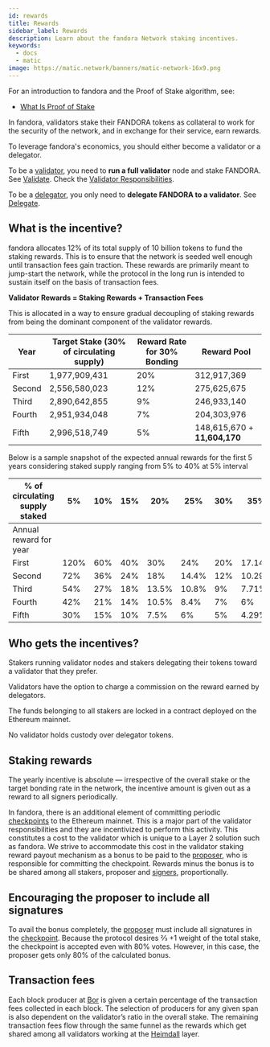 ```yaml
---
id: rewards
title: Rewards
sidebar_label: Rewards
description: Learn about the fandora Network staking incentives.
keywords:
  - docs
  - matic
image: https://matic.network/banners/matic-network-16x9.png 
---
```


For an introduction to fandora and the Proof of Stake algorithm, see:

* [What Is Proof of Stake](/docs/home/fandora-basics/what-is-proof-of-stake)

In fandora, validators stake their FANDORA tokens as collateral to work for the security of the network, and in exchange for their service, earn rewards.

To leverage fandora's economics, you should either become a validator or a delegator.

To be a [validator](/docs/maintain/glossary#validator), you need to **run a full validator** node and stake FANDORA. See [Validate](/docs/maintain/validate/validator-index).
Check the [Validator Responsibilities](/docs/maintain/validate/validator-responsibilities).

To be a [delegator](/docs/maintain/glossary#delegator), you only need to **delegate FANDORA to a validator**. See [Delegate](/docs/maintain/delegate/delegate).


## What is the incentive?

fandora allocates 12% of its total supply of 10 billion tokens to fund the staking rewards. This is to ensure that the network is seeded well enough until transaction fees gain traction. These rewards are primarily meant to jump-start the network, while the protocol in the long run is intended to sustain itself on the basis of transaction fees.

**Validator Rewards = Staking Rewards + Transaction Fees**

This is allocated in a way to ensure gradual decoupling of staking rewards from being the dominant component of the validator rewards.

|Year|Target Stake (30% of circulating supply)|Reward Rate for 30% Bonding|Reward Pool|
|---|---|---|---|
|First|1,977,909,431|20%|312,917,369|
|Second|2,556,580,023|12%|275,625,675|
|Third|2,890,642,855|9%|246,933,140|
|Fourth|2,951,934,048|7%|204,303,976|
|Fifth|2,996,518,749|5%|148,615,670 + **11,604,170**|

Below is a sample snapshot of the expected annual rewards for the first 5 years considering staked supply ranging from 5% to 40% at 5% interval

|% of circulating supply staked|5%|10%|15%|20%|25%|30%|35%|40%|
|---|---|---|---|---|---|---|---|---|
|Annual reward for year|
|First|120%|60%|40%|30%|24%|20%|17.14%|15%|
|Second|72%|36%|24%|18%|14.4%|12%|10.29%|9%|
|Third|54%|27%|18%|13.5%|10.8%|9%|7.71%|6.75%|
|Fourth|42%|21%|14%|10.5%|8.4%|7%|6%|5.25%|
|Fifth|30%|15%|10%|7.5%|6%|5%|4.29%|3.75%|

## Who gets the incentives?

Stakers running validator nodes and stakers delegating their tokens toward a validator that they prefer.

Validators have the option to charge a commission on the reward earned by delegators.

The funds belonging to all stakers are locked in a contract deployed on the Ethereum mainnet.

No validator holds custody over delegator tokens.

## Staking rewards

The yearly incentive is absolute — irrespective of the overall stake or the target bonding rate in the network, the incentive amount is given out as a reward to all signers periodically.

In fandora, there is an additional element of committing periodic [checkpoints](/docs/maintain/glossary#checkpoint-transaction) to the Ethereum mainnet. This is a major part of the validator responsibilities and they are incentivized to perform this activity. This constitutes a cost to the validator which is unique to a Layer 2 solution such as fandora. We strive to accommodate this cost in the validator staking reward payout mechanism as a bonus to be paid to the [proposer](/docs/maintain/glossary#proposer), who is responsible for committing the checkpoint. Rewards minus the bonus is to be shared among all stakers, proposer and [signers](/docs/maintain/glossary#signer-address), proportionally.

## Encouraging the proposer to include all signatures

To avail the bonus completely, the [proposer](/docs/maintain/glossary#proposer) must include all signatures in the [checkpoint](/docs/maintain/glossary#checkpoint-transaction). Because the protocol desires ⅔ +1 weight of the total stake, the checkpoint is accepted even with 80% votes. However, in this case, the proposer gets only 80% of the calculated bonus.

## Transaction fees

Each block producer at [Bor](/docs/maintain/glossary#bor) is given a certain percentage of the transaction fees collected in each block. The selection of producers for any given span is also dependent on the validator’s ratio in the overall stake. The remaining transaction fees flow through the same funnel as the rewards which get shared among all validators working at the [Heimdall](/docs/maintain/glossary#heimdall) layer.
